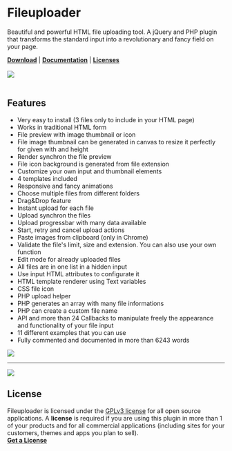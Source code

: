 # Fileuploader
Beautiful and powerful HTML file uploading tool. A jQuery and PHP plugin that transforms the standard input into a revolutionary and fancy field on your page.

<a href="http://innostudio.de/fileuploader/"><b>Download</b></a> | <a href="http://innostudio.de/fileuploader/documentation/"><b>Documentation</b></a> | <a href="http://innostudio.de/fileuploader/#download"><b>Licenses</b></a>
<br><br>
<img src="http://innostudio.de/fileuploader/preview2.jpg">
<br><br>

Features
-------
<ul>
  <li>Very easy to install (3 files only to include in your HTML page)</li>
  <li>Works in traditional HTML form</li>
  <li>File preview with image thumbnail or icon</li>
  <li>File image thumbnail can be generated in canvas to resize it perfectly for given with and height</li>
  <li>Render synchron the file preview</li>
  <li>File icon background is generated from file extension</li>
  <li>Customize your own input and thumbnail elements</li>
  <li>4 templates included</li>
  <li>Responsive and fancy animations</li>
  <li>Choose multiple files from different folders</li>
  <li>Drag&amp;Drop feature</li>
  <li>Instant upload for each file</li>
  <li>Upload synchron the files</li>
  <li>Upload progressbar with many data available</li>
  <li>Start, retry and cancel upload actions</li>
  <li>Paste images from clipboard (only in Chrome)</li>
  <li>Validate the file's limit, size and extension. You can also use your own function</li>
  <li>Edit mode for already uploaded files</li>
  <li>All files are in one list in a hidden input</li>
  <li>Use input HTML attributes to configurate it</li>
  <li>HTML template renderer using Text variables</li>
  <li>CSS file icon</li>
  <li>PHP upload helper</li>
  <li>PHP generates an array with many file informations</li>
  <li>PHP can create a custom file name</li>
  <li>API and more than 24 Callbacks to manipulate freely the appearance and functionality of your file input</li>
  <li>11 different examples that you can use</li>
  <li>Fully commented and documented in more than 6243 words</li>
</ul>
<img src="http://innostudio.de/fileuploader/images/image-2.jpg">
<hr>
<img src="http://innostudio.de/fileuploader/images/image-4.jpg">

License
-------
Fileuploader is licensed under the <a href="https://opensource.org/licenses/gpl-3.0.html" target="_blank">GPLv3 license</a> for all open source applications. A <b>license</b> is required if you are using this plugin in more than 1 of your products and for all commercial applications (including sites for your customers, themes and apps you plan to sell).
<br>
<b><a href="http://innostudio.de/fileuploader/#download">Get a License</a></b>
